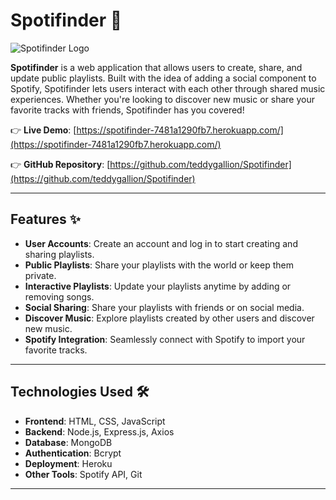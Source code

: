 # Spotifinder 🎵

![Spotifinder Logo](https://i.imgur.com/J0fRB7I.png) 

**Spotifinder** is a web application that allows users to create, share, and update public playlists. Built with the idea of adding a social component to Spotify, Spotifinder lets users interact with each other through shared music experiences. Whether you're looking to discover new music or share your favorite tracks with friends, Spotifinder has you covered!

👉 **Live Demo**: [https://spotifinder-7481a1290fb7.herokuapp.com/](https://spotifinder-7481a1290fb7.herokuapp.com/) 

👉 **GitHub Repository**: [https://github.com/teddygallion/Spotifinder](https://github.com/teddygallion/Spotifinder)

---

## Features ✨

- **User Accounts**: Create an account and log in to start creating and sharing playlists.
- **Public Playlists**: Share your playlists with the world or keep them private.
- **Interactive Playlists**: Update your playlists anytime by adding or removing songs.
- **Social Sharing**: Share your playlists with friends or on social media.
- **Discover Music**: Explore playlists created by other users and discover new music.
- **Spotify Integration**: Seamlessly connect with Spotify to import your favorite tracks.

---

## Technologies Used 🛠️

- **Frontend**: HTML, CSS, JavaScript
- **Backend**: Node.js, Express.js, Axios
- **Database**: MongoDB
- **Authentication**: Bcrypt
- **Deployment**: Heroku
- **Other Tools**: Spotify API, Git

---
